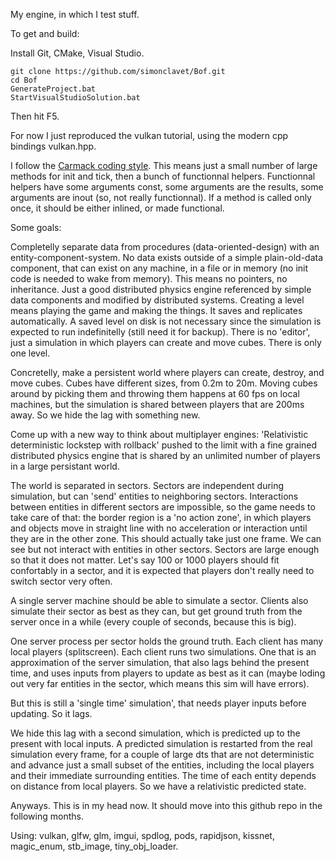 
My engine, in which I test stuff.


To get and build:

Install Git, CMake, Visual Studio.
```
git clone https://github.com/simonclavet/Bof.git
cd Bof
GenerateProject.bat
StartVisualStudioSolution.bat

```

Then hit F5.

For now I just reproduced the vulkan tutorial, using the modern cpp bindings vulkan.hpp.

I follow the [Carmack coding style](http://number-none.com/blow/blog/programming/2014/09/26/carmack-on-inlined-code.html). 
This means just a small number of large methods for init and tick, then a bunch of functionnal helpers. 
Functionnal helpers have some arguments const, some arguments are the results, some arguments are inout (so, not really functionnal). 
If a method is called only once, it should be either inlined, or made functional.

Some goals:

Completelly separate data from procedures (data-oriented-design)
with an entity-component-system. No data exists outside of a simple plain-old-data component, that can
exist on any machine, in a file or in memory (no init code is needed to wake from memory). 
This means no pointers, no inheritance. Just a good distributed physics engine referenced by simple data components and
modified by distributed systems. Creating a level means playing the game and making the things. It saves
and replicates automatically. A saved level on disk is not necessary since the simulation is expected to run
indefinitelly (still need it for backup). There is no 'editor', just a simulation in which players can create and move
cubes. There is only one level.

Concretelly, make a persistent world where players can create, destroy, and move cubes. Cubes have different sizes, from 0.2m to 20m.
Moving cubes around by picking them and throwing them happens at 60 fps on local machines, but the simulation
is shared between players that are 200ms away. So we hide the lag with something new.



Come up with a new way to think about multiplayer engines: 'Relativistic deterministic lockstep with rollback'
pushed to the limit with a fine grained distributed physics engine 
that is shared by an unlimited number of players in a large persistant world. 

The world is separated in sectors. Sectors are independent during simulation, but can 'send' entities to neighboring 
sectors. Interactions between entities in different sectors are impossible, so the game needs to take care of that: the
border region is a 'no action zone', in which players and objects move in straight line with no acceleration or
interaction until they are in the other zone. This should actually take just one frame. We can see but not interact with
entities in other sectors. Sectors are large enough so that it does not matter. Let's say 100 or 1000 players should
fit confortably in a sector, and it is expected that players don't really need to switch sector very often.

A single server machine should be able to simulate a sector. Clients also simulate their sector as best as they can,
but get ground truth from the server once in a while (every couple of seconds, because this is big).


One server process per sector holds the ground truth. Each client has many local 
players (splitscreen). Each client runs two simulations. One that is an approximation of the server simulation, that also
lags behind the present time, and uses inputs from players to update as best as it can 
(maybe loding out very far entities in the sector, which means this sim will have errors).

But this is still a 'single time' simulation', that needs player inputs before updating. So it lags.

We hide this lag with a second simulation, which is predicted up to the present with local inputs.
A predicted simulation is restarted from the real simulation every frame, for a couple of large dts that are not deterministic 
and advance just a small subset of the entities, including the local players and their immediate surrounding entities.
The time of each entity depends on distance from local players. So we have a relativistic predicted state.



Anyways. This is in my head now. It should move into this github repo in the following months.

Using: vulkan, glfw, glm, imgui, spdlog, pods, rapidjson, kissnet, magic_enum, stb_image, tiny_obj_loader.




